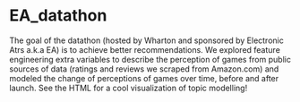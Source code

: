 # EA_datathon
The goal of the datathon (hosted by Wharton and sponsored by Electronic Atrs a.k.a EA) is to achieve better recommendations. 
We explored feature engineering extra variables to describe the perception of games from public sources of data (ratings and reviews we scraped from Amazon.com) and modeled the change of perceptions of games over time, before and after launch.
See the HTML for a cool visualization of topic modelling!

